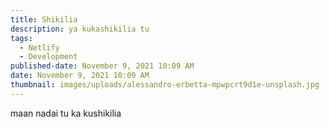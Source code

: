 ```yaml
---
title: Shikilia
description: ya kukashikilia tu
tags:
  - Netlify
  - Development
published-date: November 9, 2021 10:09 AM
date: November 9, 2021 10:09 AM
thumbnail: images/uploads/alessandro-erbetta-mpwpcrt9d1e-unsplash.jpg
---
```

maan nadai tu ka kushikilia